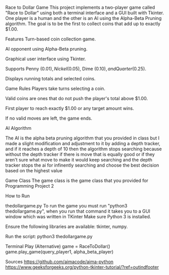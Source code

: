 Race to Dollar Game
This project implements a two-player game called "Race to Dollar" using both a terminal interface and a GUI built with Tkinter. One player is a human and the other is an AI using the Alpha-Beta Pruning algorithm. 
The goal is to be the first to collect coins that add up to exactly $1.00.


Features
Turn-based coin collection game.

AI opponent using Alpha-Beta pruning.

Graphical user interface using Tkinter.

Supports Penny ($0.01), Nickel ($0.05), Dime ($0.10), and Quarter ($0.25).

Displays running totals and selected coins.

Game Rules
Players take turns selecting a coin.

Valid coins are ones that do not push the player's total above $1.00.

First player to reach exactly $1.00 or any target amount wins.

If no valid moves are left, the game ends.

AI Algorithm

The AI is the alpha beta pruning algorithm that you provided in class but I made a slight modification and adjustment to it by adding a depth tracker, 
and if it reaches a depth of 10 then the algorithm stops searching because without the depth tracker if there is move that is equally good or if they aren't 
sure what move to make it would keep searching and the depth tracker stops the ai for infinently searching and choose the best decision based on the highest value

Game Class
The game class is the game class that you provided for Programming Project 2 

How to Run

thedollargame.py
To run the game you must run "python3 thedollargame.py", when you run that command it takes you to a GUI window which was written in TKinter
Make sure Python 3 is installed.

Ensure the following libraries are available: tkinter, numpy.

Run the script:
python3 thedollargame.py


Terminal Play (Alternative)
game = RaceToDollar()
game.play_game(query_player1, alpha_beta_player)






Sources
https://github.com/aimacode/aima-python
https://www.geeksforgeeks.org/python-tkinter-tutorial/?ref=outindfooter

